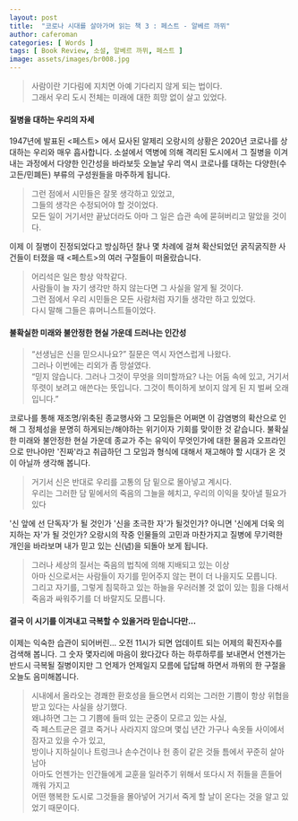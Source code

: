 ```yaml
---
layout: post
title:  "코로나 시대를 살아가며 읽는 책 3 : 페스트 - 알베르 까뮈"
author: caferoman
categories: [ Words ]
tags: [ Book Review, 소설, 알베르 까뮈, 페스트 ]
image: assets/images/br008.jpg
---
```

> 사람이란 기다림에 지치면 아예 기다리지 않게 되는 법이다.   
그래서 우리 도시 전체는 미래에 대한 희망 없이 살고 있었다.

#### 질병을 대하는 우리의 자세

1947년에 발표된 <페스트> 에서 묘사된 알제리 오랑시의 상황은 2020년 코로나를 상대하는 우리와 매우 흡사합니다.
소설에서 역병에 의해 격리된 도시에서 그 질병을 이겨내는 과정에서 다양한 인간성을 바라보듯 오늘날 우리 역시 코로나를 대하는 다양한(수고든/민폐든) 부류의 구성원들을 마주하게 됩니다.

> 그런 점에서 시민들은 잘못 생각하고 있었고,   
그들의 생각은 수정되어야 할 것이었다.   
모든 일이 거기서만 끝났더라도 아마 그 일은 습관 속에 묻혀버리고 말았을 것이다.   

이제 이 질병이 진정되었다고 방심하던 찰나 몇 차례에 걸쳐 확산되었던 굵직굵직한 사건들이 터졌을 때 <페스트>의 여러 구절들이 떠올랐습니다.

> 어리석은 일은 항상 악착같다.   
사람들이 늘 자기 생각만 하지 않는다면 그 사실을 알게 될 것이다.   
그런 점에서 우리 시민들은 모든 사람처럼 자기들 생각만 하고 있었다.   
다시 말해 그들은 휴머니스트들이었다.


#### 불확실한 미래와 불안정한 현실 가운데 드러나는 인간성

> “선생님은 신을 믿으시나요?” 질문은 역시 자연스럽게 나왔다.   
그러나 이번에는 리외가 좀 망설였다.   
“믿지 않습니다. 그러나 그것이 무엇을 의미할까요? 나는 어둠 속에 있고, 거기서 뚜렷이 보려고 애쓴다는 뜻입니다. 그것이 특이하게 보이지 않게 된 지 벌써 오래입니다.”   

코로나를 통해 재조명/위축된 종교행사와 그 모임들은 어쩌면 이 감염병의 확산으로 인해 그 정체성을 분명히 하게되는/해야하는 위기이자 기회를 맞이한 것 같습니다.
불확실한 미래와 불안정한 현실 가운데 종교가 주는 유익이 무엇인가에 대한 물음과 오프라인으로 만나야만 '진짜'라고 취급하던 그 모임과 형식에 대해서 재고해야 할 시대가 온 것이 아닐까 생각해 봅니다.

> 거기서 신은 반대로 우리를 고통의 담 밑으로 몰아넣고 계시다.   
우리는 그러한 담 밑에서의 죽음의 그늘을 헤치고, 우리의 이익을 찾아낼 필요가 있다

'신 앞에 선 단독자'가 될 것인가 '신을 초극한 자'가 될것인가? 아니면 '신에게 더욱 의지하는 자'가 될 것인가?
오랑시의 작중 인물들의 고민과 마찬가지고 질병에 무기력한 개인을 바라보며 내가 믿고 있는 신(념)을 되돌아 보게 됩니다.  

> 그러나 세상의 질서는 죽음의 법칙에 의해 지배되고 있는 이상   
아마 신으로서는 사람들이 자기를 믿어주지 않는 편이 더 나을지도 모릅니다.   
그리고 자기를, 그렇게 침묵하고 있는 하늘을 우러러볼 것 없이 있는 힘을 다해서 죽음과 싸워주기를 더 바랄지도 모릅니다.   


#### 결국 이 시기를 이겨내고 극복할 수 있을거라 믿습니다만...

이제는 익숙한 습관이 되어버린...
오전 11시가 되면 업데이트 되는 어제의 확진자수를 검색해 봅니다.
그 숫자 몇자리에 마음이 왔다갔다 하는 하루하루를 보내면서
언젠가는 반드시 극복될 질병이지만 그 언제가 언제일지 모름에 답답해 하면서
까뮈의 한 구절을 오늘도 음미해봅니다.

> 시내에서 올라오는 경쾌한 환호성을 들으면서 리외는 그러한 기쁨이 항상 위협을 받고 있다는 사실을 상기했다.   
왜냐하면 그는 그 기쁨에 들떠 있는 군중이 모르고 있는 사실,   
즉 페스트균은 결코 죽거나 사라지지 않으며 몇십 년간 가구나 속옷들 사이에서 잠자고 있을 수가 있고,   
방이나 지하실이나 트렁크나 손수건이나 헌 종이 같은 것들 틈에서 꾸준히 살아남아   
아마도 언젠가는 인간들에게 교훈을 일러주기 위해서 또다시 저 쥐들을 흔들어 깨워 가지고   
어떤 행복한 도시로 그것들을 몰아넣어 거기서 죽게 할 날이 온다는 것을 알고 있었기 때문이다.
